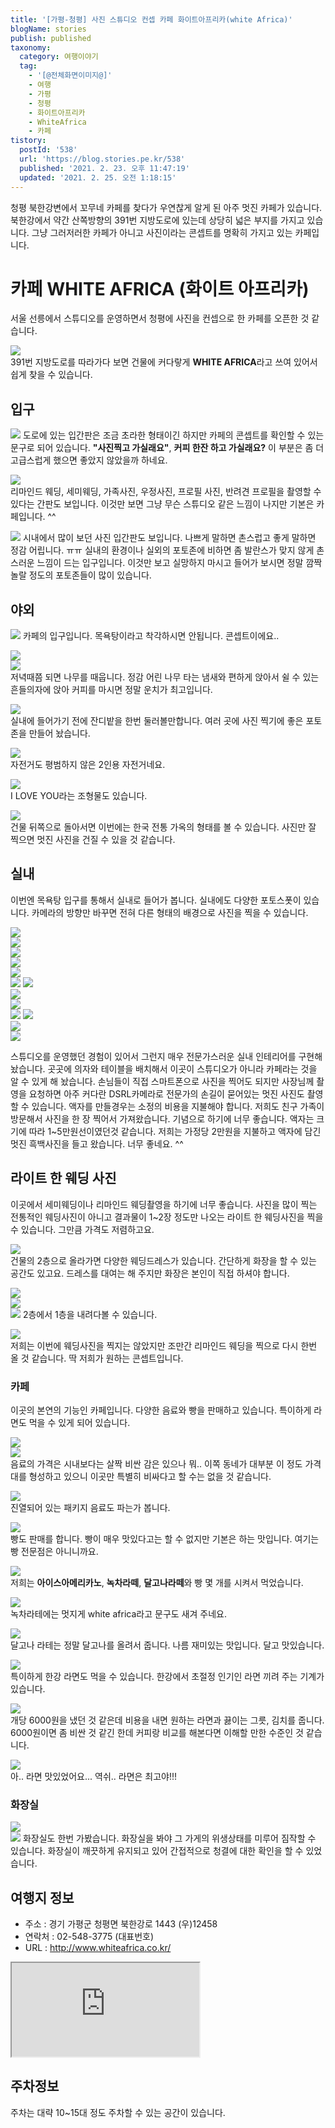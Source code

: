 ```yaml
---
title: '[가평-청평] 사진 스튜디오 컨셉 카페 화이트아프리카(white Africa)'
blogName: stories
publish: published
taxonomy:
  category: 여행이야기
  tag:
    - '[@전체화면이미지@]'
    - 여행
    - 가평
    - 청평
    - 화이트아프리카
    - WhiteAfrica
    - 카페
tistory:
  postId: '538'
  url: 'https://blog.stories.pe.kr/538'
  published: '2021. 2. 23. 오후 11:47:19'
  updated: '2021. 2. 25. 오전 1:18:15'
---
```


청평 북한강변에서 꼬무네 카페를 찾다가 우연찮게 알게 된 아주 멋진 카페가 있습니다. 북한강에서 약간 산쪽방향의 391번 지방도로에 있는데 상당히 넓은 부지를 가지고 있습니다. 그냥 그러저러한 카페가 아니고 사진이라는 콘셉트를 명확히 가지고 있는 카페입니다.

# 카페 WHITE AFRICA (화이트 아프리카)

서울 선릉에서 스튜디오를 운영하면서 청평에 사진을 컨셉으로 한 카페를 오픈한 것 같습니다.

![](./images/20210211_182026-01.jpeg)  
391번 지방도로를 따라가다 보면 건물에 커다랗게 **WHITE AFRICA**라고 쓰여 있어서 쉽게 찾을 수 있습니다.

## 입구

![](./images/20210211_182118-01.jpeg)
도로에 있는 입간판은 조금 초라한 형태이긴 하지만 카페의 콘셉트를 확인할 수 있는 문구로 되어 있습니다. **"사진찍고 가실래요"**, **커피 한잔 하고 가실래요?** 이 부분은 좀 더 고급스럽게 했으면 좋았지 않았을까 하네요.

![](./images/20210211_182055-01.jpeg)  
리마인드 웨딩, 세미웨딩, 가족사진, 우정사진, 프로필 사진, 반려견 프로필을 촬영할 수 있다는 간판도 보입니다. 이것만 보면 그냥 무슨 스튜디오 같은 느낌이 나지만 기본은 카페입니다. ^^

![](./images/20210211_182104-01.jpeg)
시내에서 많이 보던 사진 입간판도 보입니다. 나쁘게 말하면 촌스럽고 좋게 말하면 정감 어립니다. ㅠㅠ 실내의 환경이나 실외의 포토존에 비하면 좀 발란스가 맞지 않게 촌스러운 느낌이 드는 입구입니다. 이것만 보고 실망하지 마시고 들어가 보시면 정말 깜짝 놀랄 정도의 포토존들이 많이 있습니다.

## 야외

![](./images/20210211_182325-01.jpeg)
카페의 입구입니다. 목욕탕이라고 착각하시면 안됩니다. 콘셉트이에요..

![](./images/20210211_181914-01.jpeg)  
![](./images/20210211_181945-01.jpeg)  
저녁때쯤 되면 나무를 때웁니다. 정감 어린 나무 타는 냄새와 편하게 앉아서 쉴 수 있는 흔들의자에 앉아 커피를 마시면 정말 운치가 최고입니다.

![](./images/20210211_182145-01.jpeg)  
실내에 들어가기 전에 잔디밭을 한번 둘러볼만합니다. 여러 곳에 사진 찍기에 좋은 포토존을 만들어 놨습니다.

![](./images/20210211_182252-01.jpeg)  
자전거도 평범하지 않은 2인용 자전거네요.

![](./images/20210211_182306-01.jpeg)  
I LOVE YOU라는 조형물도 있습니다.

![](./images/20210211_182406-01.jpeg)  
건물 뒤쪽으로 돌아서면 이번에는 한국 전통 가옥의 형태를 볼 수 있습니다. 사진만 잘 찍으면 멋진 사진을 건질 수 있을 것 같습니다.

## 실내

이번엔 목욕탕 입구를 통해서 실내로 들어가 봅니다. 실내에도 다양한 포토스폿이 있습니다. 카메라의 방향만 바꾸면 전혀 다른 형태의 배경으로 사진을 찍을 수 있습니다.

![](./images/20210211_175255-01.jpeg)  
![](./images/20210211_175302-01.jpeg)  
![](./images/20210211_175311-01.jpeg)  
![](./images/20210211_175434-01.jpeg)  
![](./images/20210211_175443-01.jpeg)  
![](./images/20210211_175456-01.jpeg)
![](./images/20210211_175507-01.jpeg)  
![](./images/20210211_175517-01.jpeg)  
![](./images/20210211_180036-01.jpeg)  
![](./images/20210211_180041-01.jpeg)
![](./images/20210211_180048-01.jpeg)  
![](./images/20210211_181602-01.jpeg)  
![](./images/20210211_181726-01.jpeg)

스튜디오를 운영했던 경험이 있어서 그런지 매우 전문가스러운 실내 인테리어를 구현해 놨습니다. 곳곳에 의자와 테이블을 배치해서 이곳이 스튜디오가 아니라 카페라는 것을 알 수 있게 해 놨습니다. 손님들이 직접 스마트폰으로 사진을 찍어도 되지만 사장님께 촬영을 요청하면 아주 커다란 DSRL카메라로 전문가의 손길이 묻어있는 멋진 사진도 촬영할 수 있습니다. 액자를 만들경우는 소정의 비용을 지불해야 합니다. 저희도 친구 가족이 방문해서 사진을 한 장 찍어서 가져왔습니다. 기념으로 하기에 너무 좋습니다. 액자는 크기에 따라 1~5만원선이였던것 같습니다. 저희는 가정당 2만원을 지불하고 액자에 담긴 멋진 흑백사진을 들고 왔습니다. 너무 좋네요. ^^

## 라이트 한 웨딩 사진

이곳에서 세미웨딩이나 리마인드 웨딩촬영을 하기에 너무 좋습니다. 사진을 많이 찍는 전통적인 웨딩사진이 아니고 결과물이 1~2장 정도만 나오는 라이트 한 웨딩사진을 찍을 수 있습니다. 그만큼 가격도 저렴하고요.

![](./images/20210211_175612-01.jpeg)  
건물의 2층으로 올라가면 다양한 웨딩드레스가 있습니다. 간단하게 화장을 할 수 있는 공간도 있고요. 드레스를 대여는 해 주지만 화장은 본인이 직접 하셔야 합니다.

![](./images/20210211_175642-01.jpeg)  
![](./images/20210211_175652-01.jpeg)  
![](./images/20210211_175659-01.jpeg)
2층에서 1층을 내려다볼 수 있습니다.

![](./images/20210211_182653-01.jpeg)  
저희는 이번에 웨딩사진을 찍지는 않았지만 조만간 리마인드 웨딩을 찍으로 다시 한번 올 것 같습니다. 딱 저희가 원하는 콘셉트입니다.

### 카페

이곳의 본연의 기능인 카페입니다. 다양한 음료와 빵을 판매하고 있습니다. 특이하게 라면도 먹을 수 있게 되어 있습니다.

![](./images/20210211_175424-01.jpeg)  
![](./images/20210211_175417-01.jpeg)  
음료의 가격은 시내보다는 살짝 비싼 감은 있으나 뭐.. 이쪽 동네가 대부분 이 정도 가격대를 형성하고 있으니 이곳만 특별히 비싸다고 할 수는 없을 것 같습니다.

![](./images/20210211_175355-01.jpeg)  
진열되어 있는 패키지 음료도 파는가 봅니다.

![](./images/20210211_175401-01.jpeg)  
빵도 판매를 합니다. 빵이 매우 맛있다고는 할 수 없지만 기본은 하는 맛입니다. 여기는 빵 전문점은 아니니까요.

![](./images/20210211_182734-01.jpeg)  
저희는 **아이스아메리카노**, **녹차라떼**, **달고나라떼**와 빵 몇 개를 시켜서 먹었습니다.

![](./images/20210211_182822-01.jpeg)  
녹차라테에는 멋지게 white africa라고 문구도 새겨 주네요.

![](./images/20210211_182859-01.jpeg)  
달고나 라테는 정말 달고나를 올려서 줍니다. 나름 재미있는 맛입니다. 달고 맛있습니다.

![](./images/20210211_175324-01.jpeg)  
특이하게 한강 라면도 먹을 수 있습니다. 한강에서 초절정 인기인 라면 끼려 주는 기계가 있습니다.

![](./images/20210211_175338-01.jpeg)  
개당 6000원을 냈던 것 같은데 비용을 내면 원하는 라면과 끓이는 그릇, 김치를 줍니다.
6000원이면 좀 비싼 것 같긴 한데 커피랑 비교를 해본다면 이해할 만한 수준인 것 같습니다.

![](./images/20210211_180129-01.jpeg)  
아.. 라면 맛있었어요... 역쉬.. 라면은 최고야!!!

### 화장실

![](./images/20210211_175943-01.jpeg)  
![](./images/20210211_182619-01.jpeg)
화장실도 한번 가봤습니다. 화장실을 봐야 그 가게의 위생상태를 미루어 짐작할 수 있습니다. 화장실이 깨끗하게 유지되고 있어 간접적으로 청결에 대한 확인을 할 수 있었습니다.

## 여행지 정보

- 주소 : 경기 가평군 청평면 북한강로 1443 (우)12458
- 연락처 : 02-548-3775 (대표번호)
- URL : http://www.whiteafrica.co.kr/

<div class='embed-responsive embed-responsive-16by9'>
<iframe src='https://www.google.com/maps/embed?pb=!1m18!1m12!1m3!1d5628.598359815199!2d127.37806022255616!3d37.65052824599311!2m3!1f0!2f0!3f0!3m2!1i1024!2i768!4f13.1!3m3!1m2!1s0x356336421445c6bd%3A0xd00ff2034ac08101!2z6rK96riw64-EIOyWke2Pieq1sCDshJzsooXrqbQ!5e0!3m2!1sko!2skr!4v1614183076982!5m2!1sko!2skr' class='embed-responsive-item' allowfullscreen></iframe>
</div>

## 주차정보

주차는 대략 10~15대 정도 주차할 수 있는 공간이 있습니다.

